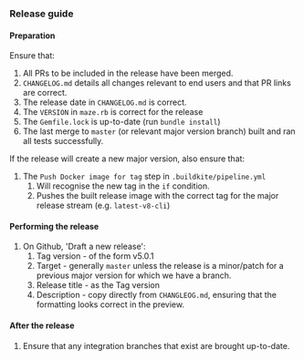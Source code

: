 ### Release guide

#### Preparation

Ensure that:
1. All PRs to be included in the release have been merged.
1. `CHANGELOG.md` details all changes relevant to end users and that PR links are correct.
1. The release date in `CHANGELOG.md` is correct.
1. The `VERSION` in `maze.rb` is correct for the release
1. The `Gemfile.lock` is up-to-date (run `bundle install`)
1. The last merge to `master` (or relevant major version branch) built and ran all tests successfully.

If the release will create a new major version, also ensure that:
1. The `Push Docker image for tag` step in `.buildkite/pipeline.yml`
   1. Will recognise the new tag in the `if` condition.
   1. Pushes the built release image with the correct tag for the major release stream (e.g. `latest-v8-cli`)

#### Performing the release

1. On Github, 'Draft a new release':
   1. Tag version - of the form v5.0.1
   1. Target - generally `master` unless the release is a minor/patch for a previous major version for which we have a branch.
   1. Release title - as the Tag version
   1. Description - copy directly from `CHANGLEOG.md`, ensuring that the formatting looks correct in the preview.

#### After the release

1. Ensure that any integration branches that exist are brought up-to-date.

